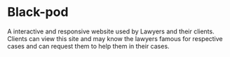 # Black-pod
A interactive and responsive website used by Lawyers and their clients. Clients can view this site and may know the lawyers famous for respective cases and can request them to help them in their cases.

